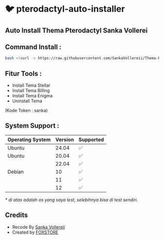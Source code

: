 # :bird: pterodactyl-auto-installer



## Auto Install Thema Pterodactyl Sanka Vollerei

## Command Install :

```bash
bash <(curl -s https://raw.githubusercontent.com/SankaVollereii/Thema-Pterodactyl/main/install.sh)
```

## Fitur Tools :

- Install Tema Stellar
- Install Tema Billing
- Install Tema Enigma
- Uninstall Tema

 (Kode Token : sanka)

## System Support :

| Operating System | Version | Supported          |
| ---------------- | ------- | ------------------ |
| Ubuntu           | 24.04   | :white_check_mark: |
| Ubuntu           | 20.04   | :white_check_mark: |
|                  | 22.04   | :white_check_mark: |
| Debian           | 10      | :white_check_mark: |
|                  | 11      | :white_check_mark: |
|                  | 12      | :white_check_mark: |

_\* di atas adalah os yang saya test, selebihnya bisa di test sendiri._

## Credits 
- Recode By [ Sanka Vollereii ](https://github.com/SankaVollereii)
- Created by [ FOXSTORE ](https://github.com/Foxstoree)
